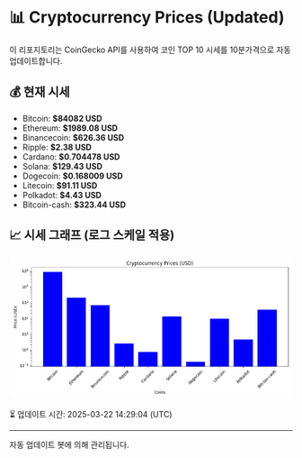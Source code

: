 
# 📊 Cryptocurrency Prices (Updated)

이 리포지토리는 CoinGecko API를 사용하여 코인 TOP 10 시세를 10분가격으로 자동 업데이트합니다.

## 💰 현재 시세
- Bitcoin: **$84082 USD**
- Ethereum: **$1989.08 USD**
- Binancecoin: **$626.36 USD**
- Ripple: **$2.38 USD**
- Cardano: **$0.704478 USD**
- Solana: **$129.43 USD**
- Dogecoin: **$0.168009 USD**
- Litecoin: **$91.11 USD**
- Polkadot: **$4.43 USD**
- Bitcoin-cash: **$323.44 USD**

## 📈 시세 그래프 (로그 스케일 적용)
![Crypto Prices](crypto_prices.png)

⏳ 업데이트 시간: 2025-03-22 14:29:04 (UTC)

---
자동 업데이트 봇에 의해 관리됩니다.
